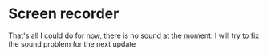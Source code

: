 # Screen recorder
That's all I could do for now, there is no sound at the moment.
I will try to fix the sound problem for the next update
